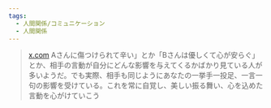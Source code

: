 ```yaml
---
tags:
  - 人間関係/コミュニケーション
  - 人間関係
---
```

>[x.com](https://x.com/phrayuki/status/1820380330693706020)
>Aさんに傷つけられて辛い」とか「Bさんは優しくて心が安らぐ」とか、相手の言動が自分にどんな影響を与えてくるかばかり見ている人が多いようだ。でも実際、相手も同じようにあなたの一挙手一投足、一言一句の影響を受けている。これを常に自覚し、美しい振る舞い、心を込めた言動を心がけていこう

